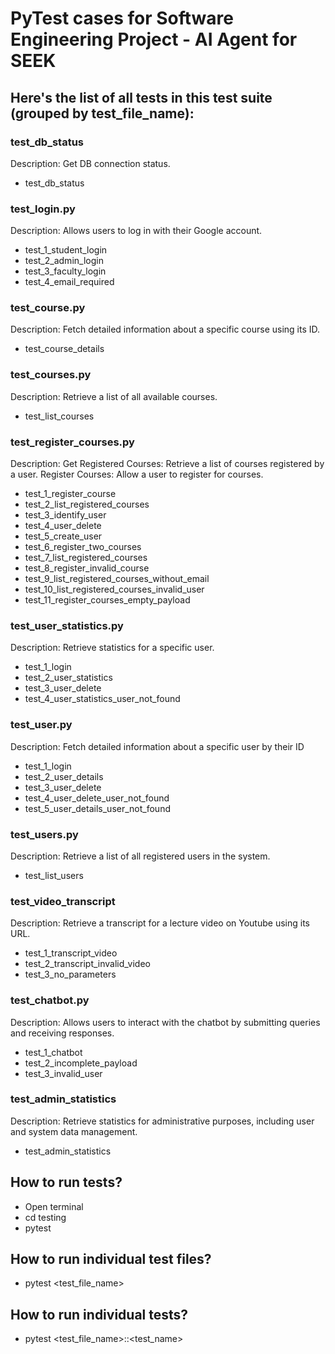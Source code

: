 # PyTest cases for Software Engineering Project - AI Agent for SEEK

## Here's the list of all tests in this test suite (grouped by test_file_name):

### test_db_status
Description: Get DB connection status.

- test_db_status

### test_login.py
Description: Allows users to log in with their Google account.

- test_1_student_login
- test_2_admin_login
- test_3_faculty_login
- test_4_email_required

### test_course.py
Description: Fetch detailed information about a specific course using its ID.

- test_course_details

### test_courses.py
Description: Retrieve a list of all available courses.

- test_list_courses

### test_register_courses.py
Description: 
    Get Registered Courses: Retrieve a list of courses registered by a user.
    Register Courses: Allow a user to register for courses.

- test_1_register_course
- test_2_list_registered_courses
- test_3_identify_user
- test_4_user_delete
- test_5_create_user
- test_6_register_two_courses
- test_7_list_registered_courses
- test_8_register_invalid_course
- test_9_list_registered_courses_without_email
- test_10_list_registered_courses_invalid_user
- test_11_register_courses_empty_payload

### test_user_statistics.py
Description: Retrieve statistics for a specific user.

- test_1_login
- test_2_user_statistics
- test_3_user_delete
- test_4_user_statistics_user_not_found

### test_user.py
Description: Fetch detailed information about a specific user by their ID

- test_1_login
- test_2_user_details
- test_3_user_delete
- test_4_user_delete_user_not_found
- test_5_user_details_user_not_found

### test_users.py
Description: Retrieve a list of all registered users in the system.

- test_list_users

### test_video_transcript
Description: Retrieve a transcript for a lecture video on Youtube using its URL.

- test_1_transcript_video
- test_2_transcript_invalid_video
- test_3_no_parameters

### test_chatbot.py
Description: Allows users to interact with the chatbot by submitting queries and receiving responses.

- test_1_chatbot
- test_2_incomplete_payload
- test_3_invalid_user

### test_admin_statistics
Description: Retrieve statistics for administrative purposes, including user and system data management.

- test_admin_statistics

## How to run tests?

- Open terminal
- cd testing
- pytest

## How to run individual test files?

- pytest <test_file_name>

## How to run individual tests?

- pytest <test_file_name>::<test_name>